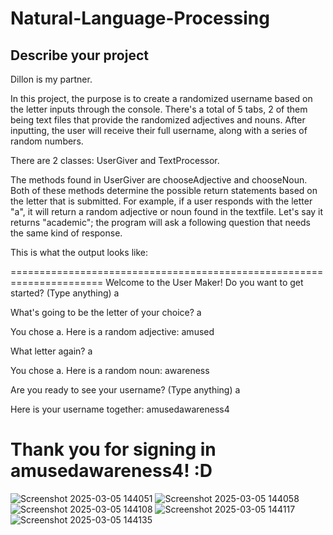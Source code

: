 # Natural-Language-Processing

## Describe your project

Dillon is my partner. 

In this project, the purpose is to create a randomized username based on the letter inputs through the console. There's a total of 5 tabs, 2 of them being text files that provide the randomized adjectives and nouns. After inputting, the user will receive their full username, along with a series of random numbers. 

There are 2 classes: UserGiver and TextProcessor. 

The methods found in UserGiver are chooseAdjective and chooseNoun. Both of these methods determine the possible return statements based on the letter that is submitted. For example, if a user responds with the letter "a", it will return a random adjective or noun found in the textfile. Let's say it returns "academic"; the program will ask a following question that needs the same kind of response. 

This is what the output looks like: 

======================================================================
Welcome to the User Maker! Do you want to get started? (Type anything)
a
 
 
What's going to be the letter of your choice?
a
 
 
You chose a. Here is a random adjective:
amused
 
 
What letter again?
a
 
 
You chose a. Here is a random noun:
awareness
 
 
Are you ready to see your username? (Type anything)
a
 
 
Here is your username together: amusedawareness4
 
 
Thank you for signing in amusedawareness4! :D 
======================================================================


![Screenshot 2025-03-05 144051](https://github.com/user-attachments/assets/75fad29b-224c-429a-ab8f-e7274734d6cb)
![Screenshot 2025-03-05 144058](https://github.com/user-attachments/assets/f388e6a1-967b-4cea-b906-a3c822538b39)
![Screenshot 2025-03-05 144108](https://github.com/user-attachments/assets/c2b11746-03d3-4b36-9505-159b1f6dc273)
![Screenshot 2025-03-05 144117](https://github.com/user-attachments/assets/cbcc438e-e510-4773-91f4-6cb24f47531d)
![Screenshot 2025-03-05 144135](https://github.com/user-attachments/assets/db260a04-e1ea-4523-8b68-df17e50eb826)
